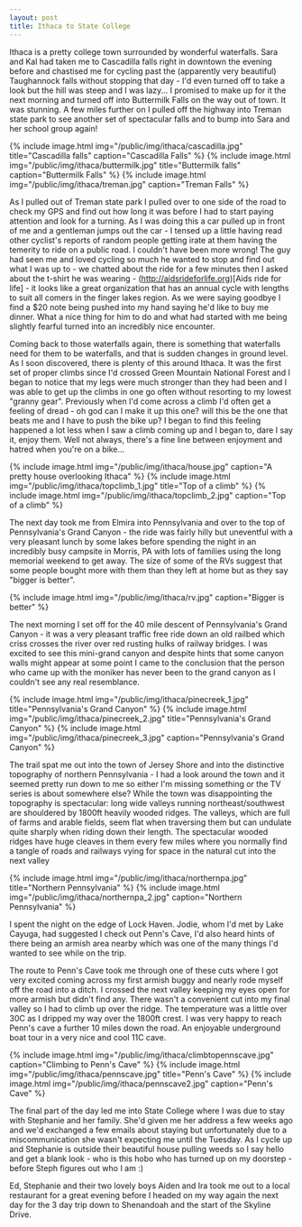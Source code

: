 ```yaml
---
layout: post
title: Ithaca to State College
---
```

Ithaca is a pretty college town surrounded by wonderful waterfalls. Sara and Kal had taken me to Cascadilla falls right in downtown the evening before and chastised me for cycling past the (apparently very beautiful) Taughannock falls without stopping that day - I'd even turned off to take a look but the hill was steep and I was lazy... I promised to make up for it the next morning and turned off into Buttermilk Falls on the way out of town. It was stunning. A few miles further on I pulled off the highway into Treman state park to see another set of spectacular falls and to bump into Sara and her school group again!

{% include image.html img="/public/img/ithaca/cascadilla.jpg" title="Cascadilla falls" caption="Cascadilla Falls" %} 
{% include image.html img="/public/img/ithaca/buttermilk.jpg" title="Buttermilk falls" caption="Buttermilk Falls" %}
{% include image.html img="/public/img/ithaca/treman.jpg" caption="Treman Falls" %}

As I pulled out of Treman state park I pulled over to one side of the road to check my GPS and find out how long it was before I had to start paying attention and look for a turning. As I was doing this a car pulled up in front of me and a gentleman jumps out the car - I tensed up a little having read other cyclist's reports of random people getting irate at them having the temerity to ride on a public road. I couldn't have been more wrong! The guy had seen me and loved cycling so much he wanted to stop and find out what I was up to - we chatted about the ride for a few minutes then I asked about the t-shirt he was wearing - (http://aidsrideforlife.org)[Aids ride for life] - it looks like a great organization that has an annual cycle with lengths to suit all comers in the finger lakes region. As we were saying goodbye I find a $20 note being pushed into my hand saying he'd like to buy me dinner. What a nice thing for him to do and what had started with me being slightly fearful turned into an incredibly nice encounter. 

Coming back to those waterfalls again, there is something that waterfalls need for them to be waterfalls, and that is sudden changes in ground level. As I soon discovered, there is plenty of this around Ithaca. It was the first set of proper climbs since I'd crossed Green Mountain National Forest and I began to notice that my legs were much stronger than they had been and I was able to get up the climbs in one go often without resorting to my lowest "granny gear". Previously when I'd come across a climb I'd often get a feeling of dread - oh god can I make it up this one? will this be the one that beats me and I have to push the bike up? I began to find this feeling happened a lot less when I saw a climb coming up and I began to, dare I say it, enjoy them. Well not always, there's a fine line between enjoyment and hatred when you're on a bike... 

{% include image.html img="/public/img/ithaca/house.jpg" caption="A pretty house overlooking Ithaca" %}
{% include image.html img="/public/img/ithaca/topclimb_1.jpg" title="Top of a climb" %}
{% include image.html img="/public/img/ithaca/topclimb_2.jpg" caption="Top of a climb" %}

The next day took me from Elmira into Pennsylvania and over to the top of Pennsylvania's Grand Canyon - the ride was fairly hilly but uneventful with a very pleasant lunch by some lakes before spending the night in an incredibly busy campsite in Morris, PA with lots of families using the long memorial weekend to get away. The size of some of the RVs suggest that some people bought more with them than they left at home but as they say "bigger is better".

{% include image.html img="/public/img/ithaca/rv.jpg" caption="Bigger is better" %}

The next morning I set off for the 40 mile descent of Pennsylvania's Grand Canyon - it was a very pleasant traffic free ride down an old railbed which criss crosses the river over red rusting hulks of railway bridges. I was excited to see this mini-grand canyon and despite hints that some canyon walls might appear at some point I came to the conclusion that the person who came up with the moniker has never been to the grand canyon as I couldn't see any real resemblance. 

{% include image.html img="/public/img/ithaca/pinecreek_1.jpg" title="Pennsylvania's Grand Canyon" %}
{% include image.html img="/public/img/ithaca/pinecreek_2.jpg" title="Pennsylvania's Grand Canyon" %}
{% include image.html img="/public/img/ithaca/pinecreek_3.jpg" caption="Pennsylvania's Grand Canyon" %}

The trail spat me out into the town of Jersey Shore and into the distinctive topography of northern Pennsylvania - I had a look around the town and it seemed pretty run down to me so either I'm missing something or the TV series is about somewhere else? While the town was disappointing the topography is spectacular: long wide valleys running northeast/southwest are shouldered by 1800ft heavily wooded ridges. The valleys, which are full of farms and arable fields, seem flat when traversing them but can undulate quite sharply when riding down their length. The spectacular wooded ridges have huge cleaves in them every few miles where you normally find a tangle of roads and railways vying for space in the natural cut into the next valley

{% include image.html img="/public/img/ithaca/northernpa.jpg" title="Northern Pennsylvania" %}
{% include image.html img="/public/img/ithaca/northernpa_2.jpg" caption="Northern Pennsylvania" %}


I spent the night on the edge of Lock Haven. Jodie, whom I'd met by Lake Cayuga, had suggested I check out Penn's Cave, I'd also heard hints of there being an armish area nearby which was one of the many things I'd wanted to see while on the trip. 

The route to Penn's Cave took me through one of these cuts where I got very excited coming across my first armish buggy and nearly rode myself off the road into a ditch. I crossed the next valley keeping my eyes open for more armish but didn't find any. There wasn't a convenient cut into my final valley so I had to climb up over the ridge. The temperature was a little over 30C as I dripped my way over the 1800ft crest. I was very happy to reach Penn's cave a further 10 miles down the road. An enjoyable underground boat tour in a very nice and cool 11C cave.


{% include image.html img="/public/img/ithaca/climbtopennscave.jpg" caption="Climbing to Penn's Cave" %}
{% include image.html img="/public/img/ithaca/pennscave.jpg" title="Penn's Cave" %}
{% include image.html img="/public/img/ithaca/pennscave2.jpg" caption="Penn's Cave" %}

The final part of the day led me into State College where I was due to stay with Stephanie and her family. She'd given me her address a few weeks ago and we'd exchanged a few emails about staying but unfortunately due to a miscommunication she wasn't expecting me until the Tuesday. As I cycle up and Stephanie is outside their beautiful house pulling weeds so I say hello and get a blank look - who is this hobo who has turned up on my doorstep - before Steph figures out who I am :) 

Ed, Stephanie and their two lovely boys Aiden and Ira took me out to a local restaurant for a great evening before I headed on my way again the next day for the 3 day trip down to Shenandoah and the start of the Skyline Drive. 

